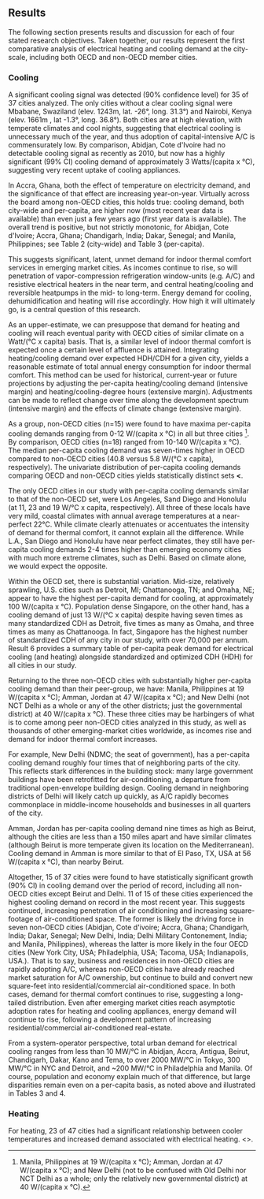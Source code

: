 ## Results

The following section presents results and discussion for each of four stated research objectives. Taken together, our results represent the first comparative analysis of electrical heating and cooling demand at the city-scale, including both OECD and non-OECD member cities.  

### Cooling
A significant cooling signal was detected (90% confidence level) for 35 of 37 cities analyzed. The only cities without a clear cooling signal were Mbabane, Swaziland (elev. 1243m, lat. -26°, long. 31.3°) and Nairobi, Kenya (elev. 1661m , lat -1.3°, long. 36.8°). Both cities are at high elevation, with temperate climates and cool nights, suggesting that electrical cooling is unnecessary much of the year, and thus adoption of capital-intensive A/C is commensurately low. By comparison, Abidjan, Cote d'Ivoire had no detectable cooling signal as recently as 2010, but now has a highly significant (99% CI) cooling demand of approximately 3 Watts/(capita x °C), suggesting very recent uptake of cooling appliances. 

In Accra, Ghana, both the effect of temperature on electricity demand, and the significance of that effect are increasing year-on-year. Virtually across the board among non-OECD cities, this holds true: cooling demand, both city-wide and per-capita, are higher now (most recent year data is available) than even just a few years ago (first year data is available). The overall trend is positive, but not strictly monotonic, for Abidjan, Cote d'Ivoire; Accra, Ghana; Chandigarh, India; Dakar, Senegal; and Manila, Philippines; see Table 2 (city-wide) and Table 3 (per-capita). 

This suggests significant, latent, unmet demand for indoor thermal comfort services in emerging market cities. As incomes continue to rise, so will penetration of vapor-compression refrigeration window-units (e.g. A/C) and resistive electrical heaters in the near term, and central heating/cooling and reversible heatpumps in the mid- to long-term. Energy demand for cooling, dehumidification and heating will rise accordingly. How high it will ultimately go, is a central question of this research. 

As an upper-estimate, we can presuppose that demand for heating and cooling will reach eventual parity with OECD cities of similar climate on a Watt/(°C x capita) basis. That is, a similar level of indoor thermal comfort is expected once a certain level of affluence is attained. Integrating heating/cooling demand over expected HDH/CDH for a given city, yields a reasonable estimate of total annual energy consumption for indoor thermal comfort. This method can be used for historical, current-year or future projections by adjusting the per-capita heating/cooling demand (intensive margin) and heating/cooling-degree hours (extensive margin). Adjustments can be made to reflect change over time along the development spectrum (intensive margin) and the effects of climate change (extensive margin).

As a group, non-OECD cities (n=15) were found to have maxima per-capita cooling demands ranging from 0-12 W/(capita x °C) in all but three cities [^1]. By comparison, OECD cities (n=18) ranged from 10-140 W/(capita x °C). The median per-capita cooling demand was seven-times higher in OECD compared to non-OECD cities (40.8 versus 5.8 W/(°C x capita), respectively). The univariate distribution of per-capita cooling demands comparing OECD and non-OECD cities yields statistically distinct sets **<<T-Test OECD vs non-OECD>**.

The only OECD cities in our study with per-capita cooling demands similar to that of the non-OECD set, were Los Angeles, Sand Diego and Honolulu (at 11, 23 and 19 W/°C x capita, respectively). All three of these locals have very mild, coastal climates with annual average temperatures at a near-perfect 22°C. While climate clearly attenuates or accentuates the intensity of demand for thermal comfort, it cannot explain all the difference.  While L.A., San Diego and Honolulu have near perfect climates, they still have per-capita cooling demands 2-4 times higher than emerging economy cities with much more extreme climates, such as Delhi. Based on climate alone, we would expect the opposite.

Within the OECD set, there is substantial variation. Mid-size, relatively sprawling, U.S. cities such as Detroit, MI; Chattanooga, TN; and Omaha, NE; appear to have the highest per-capita demand for cooling, at approximately 100 W/(capita x °C). Population dense Singapore, on the other hand, has a cooling demand of just 13 W/(°C x capita) despite having seven times as many standardized CDH as Detroit, five times as many as Omaha, and three times as many as Chattanooga. In fact, Singapore has the highest number of standardized CDH of any city in our study, with over 70,000 per annum. Result 6 provides a summary table of per-capita peak demand for electrical cooling (and heating) alongside standardized and optimized CDH (HDH) for all cities in our study. 

Returning to the three non-OECD cities with substantially higher per-capita cooling demand than their peer-group, we have: Manila, Philippines at 19 W/(capita x °C); Amman, Jordan at 47 W/(capita x °C); and New Delhi (not NCT Delhi as a whole or any of the other districts; just the governmental district) at 40 W/(capita x °C). These three cities may be harbingers of what is to come among peer non-OECD cities analyzed in this study, as well as thousands of other emerging-market cities worldwide, as incomes rise and demand for indoor thermal comfort increases.

For example, New Delhi (NDMC; the seat of government), has a per-capita cooling demand roughly four times that of neighboring parts of the city. This reflects stark differences in the building stock: many large government buildings have been retrofitted for air-conditioning, a departure from traditional open-envelope building design. Cooling demand in neighboring districts of Delhi will likely catch up quickly, as A/C rapidly becomes commonplace in middle-income households and businesses in all quarters of the city. 

Amman, Jordan has per-capita cooling demand nine times as high as Beirut, although the cities are less than a 150 miles apart and have similar climates (although Beirut is more temperate given its location on the Mediterranean). Cooling demand in Amman is more similar to that of El Paso, TX, USA at 56 W/(capita x °C), than nearby Beirut. 

Altogether, 15 of 37 cities were found to have statistically significant growth (90% CI) in cooling demand over the period of record, including all non-OECD cities except Beirut and Delhi. 11 of 15 of these cities experienced the highest cooling demand on record in the most recent year. This suggests continued, increasing penetration of air conditioning and increasing square-footage of air-conditioned space. The former is likely the driving force in seven non-OECD cities (Abidjan, Cote d'ivoire; Accra, Ghana; Chandigarh, India; Dakar, Senegal; New Delhi, India; Delhi Military Contonement, India; and Manila, Philippines), whereas the latter is more likely in the four OECD cities (New York City, USA; Philadelphia, USA; Tacoma, USA; Indianapolis, USA.). That is to say, business and residences in non-OECD cities are rapidly adopting A/C, whereas non-OECD cities have already reached market saturation for A/C ownership, but continue to build and convert new square-feet into residential/commercial air-conditioned space. In both cases, demand for thermal comfort continues to rise, suggesting a long-tailed distribution. Even after emerging market cities reach asymptotic adoption rates for heating and cooling appliances, energy demand will continue to rise, following a development pattern of increasing residential/commercial air-conditioned real-estate.

From a system-operator perspective, total urban demand for electrical cooling ranges from less than 10 MW/°C in Abidjan, Accra, Antigua, Beirut, Chandigarh, Dakar, Kano and Tema, to over 2000 MW/°C in Tokyo, 300 MW/°C in NYC and Detroit, and ~200 MW/°C in Philadelphia and Manila. Of course, population and economy explain much of that difference, but large disparities remain even on a per-capita basis, as noted above and illustrated in Tables 3 and 4.

[^1]: Manila, Philippines at 19 W/(capita x °C); Amman, Jordan at 47 W/(capita x °C); and New Delhi (not to be confused with Old Delhi nor NCT Delhi as a whole; only the relatively new governmental district) at 40 W/(capita x °C).

### Heating

For heating, 23 of 47 cities had a significant relationship between cooler temperatures and increased demand associated with electrical heating. <<Continue Here>>.